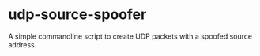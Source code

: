 # udp-source-spoofer
A simple commandline script to create UDP packets with a spoofed source address.
